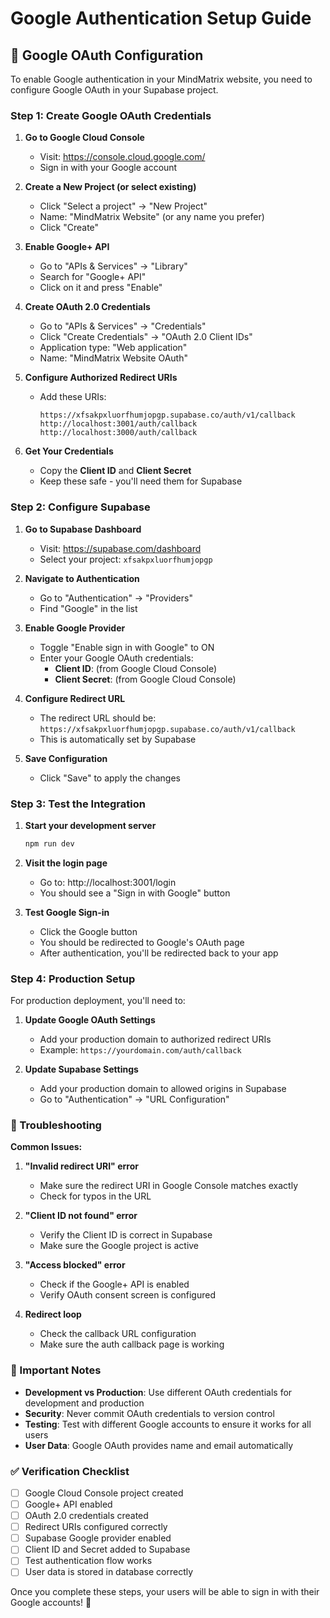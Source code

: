 # Google Authentication Setup Guide

## 🚀 Google OAuth Configuration

To enable Google authentication in your MindMatrix website, you need to configure Google OAuth in your Supabase project.

### Step 1: Create Google OAuth Credentials

1. **Go to Google Cloud Console**
   - Visit: https://console.cloud.google.com/
   - Sign in with your Google account

2. **Create a New Project (or select existing)**
   - Click "Select a project" → "New Project"
   - Name: "MindMatrix Website" (or any name you prefer)
   - Click "Create"

3. **Enable Google+ API**
   - Go to "APIs & Services" → "Library"
   - Search for "Google+ API"
   - Click on it and press "Enable"

4. **Create OAuth 2.0 Credentials**
   - Go to "APIs & Services" → "Credentials"
   - Click "Create Credentials" → "OAuth 2.0 Client IDs"
   - Application type: "Web application"
   - Name: "MindMatrix Website OAuth"

5. **Configure Authorized Redirect URIs**
   - Add these URIs:
     ```
     https://xfsakpxluorfhumjopgp.supabase.co/auth/v1/callback
     http://localhost:3001/auth/callback
     http://localhost:3000/auth/callback
     ```

6. **Get Your Credentials**
   - Copy the **Client ID** and **Client Secret**
   - Keep these safe - you'll need them for Supabase

### Step 2: Configure Supabase

1. **Go to Supabase Dashboard**
   - Visit: https://supabase.com/dashboard
   - Select your project: `xfsakpxluorfhumjopgp`

2. **Navigate to Authentication**
   - Go to "Authentication" → "Providers"
   - Find "Google" in the list

3. **Enable Google Provider**
   - Toggle "Enable sign in with Google" to ON
   - Enter your Google OAuth credentials:
     - **Client ID**: (from Google Cloud Console)
     - **Client Secret**: (from Google Cloud Console)

4. **Configure Redirect URL**
   - The redirect URL should be: `https://xfsakpxluorfhumjopgp.supabase.co/auth/v1/callback`
   - This is automatically set by Supabase

5. **Save Configuration**
   - Click "Save" to apply the changes

### Step 3: Test the Integration

1. **Start your development server**
   ```bash
   npm run dev
   ```

2. **Visit the login page**
   - Go to: http://localhost:3001/login
   - You should see a "Sign in with Google" button

3. **Test Google Sign-in**
   - Click the Google button
   - You should be redirected to Google's OAuth page
   - After authentication, you'll be redirected back to your app

### Step 4: Production Setup

For production deployment, you'll need to:

1. **Update Google OAuth Settings**
   - Add your production domain to authorized redirect URIs
   - Example: `https://yourdomain.com/auth/callback`

2. **Update Supabase Settings**
   - Add your production domain to allowed origins in Supabase
   - Go to "Authentication" → "URL Configuration"

### 🔧 Troubleshooting

**Common Issues:**

1. **"Invalid redirect URI" error**
   - Make sure the redirect URI in Google Console matches exactly
   - Check for typos in the URL

2. **"Client ID not found" error**
   - Verify the Client ID is correct in Supabase
   - Make sure the Google project is active

3. **"Access blocked" error**
   - Check if the Google+ API is enabled
   - Verify OAuth consent screen is configured

4. **Redirect loop**
   - Check the callback URL configuration
   - Make sure the auth callback page is working

### 📝 Important Notes

- **Development vs Production**: Use different OAuth credentials for development and production
- **Security**: Never commit OAuth credentials to version control
- **Testing**: Test with different Google accounts to ensure it works for all users
- **User Data**: Google OAuth provides name and email automatically

### ✅ Verification Checklist

- [ ] Google Cloud Console project created
- [ ] Google+ API enabled
- [ ] OAuth 2.0 credentials created
- [ ] Redirect URIs configured correctly
- [ ] Supabase Google provider enabled
- [ ] Client ID and Secret added to Supabase
- [ ] Test authentication flow works
- [ ] User data is stored in database correctly

Once you complete these steps, your users will be able to sign in with their Google accounts! 🎉
